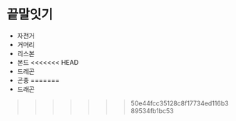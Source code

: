 # 끝말잇기
- 자전거
- 거머리
- 리스본
- 본드
<<<<<<< HEAD
- 드레곤
- 곤충
=======
- 드래곤
>>>>>>> 50e44fcc35128c8f17734ed116b389534fb1bc53
